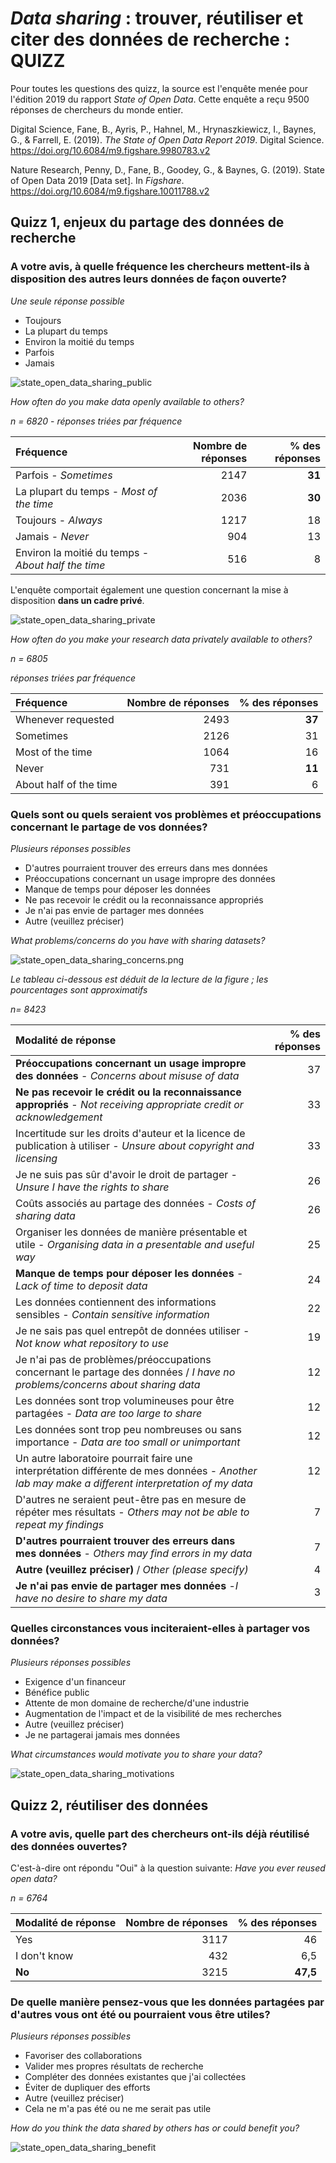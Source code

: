 # _Data sharing_ : trouver, réutiliser et citer des données de recherche : QUIZZ


Pour toutes les questions des quizz, la source est l'enquête menée pour l'édition 2019 du rapport _State of Open Data_. Cette enquête a reçu 9500 réponses de chercheurs du monde entier.

Digital Science, Fane, B., Ayris, P., Hahnel, M., Hrynaszkiewicz, I., Baynes, G., & Farrell, E. (2019). _The State of Open Data Report 2019_. Digital Science. https://doi.org/10.6084/m9.figshare.9980783.v2

Nature Research, Penny, D., Fane, B., Goodey, G., & Baynes, G. (2019). State of Open Data 2019 [Data set]. In _Figshare_. https://doi.org/10.6084/m9.figshare.10011788.v2


## Quizz 1, enjeux du partage des données de recherche

### A votre avis, à quelle fréquence les chercheurs mettent-ils à disposition des autres leurs données de façon ouverte?

_Une seule réponse possible_

* Toujours
* La plupart du temps
* Environ la moitié du temps
* Parfois
* Jamais

![state_open_data_sharing_public](img/state_open_data_sharing_public.png)

_How often do you make data openly available to others?_

_n = 6820_ - _réponses triées par fréquence_

| Fréquence | Nombre de réponses | % des réponses |
|:-- | --:| --:|
|Parfois - _Sometimes_ | 2147  | **31** |
|La plupart du temps - _Most of the time_ | 2036  | **30** |
|Toujours - _Always_ | 1217  | 18 |
|Jamais - _Never_  | 904  | 13 |
|Environ la moitié du temps - _About half the time_ | 516  | 8 |

L'enquête comportait également une question concernant la mise à disposition **dans un cadre privé**.

![state_open_data_sharing_private](img/state_open_data_sharing_private.png)

_How often do you make your research data privately available to others?_

_n = 6805_

_réponses triées par fréquence_

| Fréquence| Nombre de réponses | % des réponses |
|:-- | --:| --:|
|Whenever requested  | 2493 | **37** |
|Sometimes  | 2126 | 31 |
|Most of the time | 1064 | 16 |
|Never | 731 | **11**  |
|About half of the time  | 391 | 6  |


### Quels sont ou quels seraient vos problèmes et préoccupations concernant le partage de vos données?

_Plusieurs réponses possibles_

* D'autres pourraient trouver des erreurs dans mes données
* Préoccupations concernant un usage impropre des données
* Manque de temps pour déposer les données
* Ne pas recevoir le crédit ou la reconnaissance appropriés
* Je n'ai pas envie de partager mes données
* Autre (veuillez préciser)

_What problems/concerns do you have with sharing datasets?_

![state_open_data_sharing_concerns.png](img/state_open_data_sharing_concerns.png)

_Le tableau ci-dessous est déduit de la lecture de la figure ; les pourcentages sont approximatifs_

_n= 8423_

| Modalité de réponse| % des réponses |
|:-- | --:|
| **Préoccupations concernant un usage impropre des données** - _Concerns about misuse of data_ | 37|
|  **Ne pas recevoir le crédit ou la reconnaissance appropriés** - _Not receiving appropriate credit or acknowledgement_ | 33|
| Incertitude sur les droits d'auteur et la licence de publication à utiliser -  _Unsure about copyright and licensing_ | 33|
| Je ne suis pas sûr d'avoir le droit de partager - _Unsure I have the rights to share_ | 26|
| Coûts associés au partage des données - _Costs of sharing data_  | 26|
| Organiser les données de manière présentable et utile - _Organising data in a presentable and useful way_ | 25|
| **Manque de temps pour déposer les données** - _Lack of time to deposit data_ | 24|
| Les données contiennent des informations sensibles - _Contain sensitive information_ | 22 |
| Je ne sais pas quel entrepôt de données utiliser - _Not know what repository to use_ | 19|
| Je n'ai pas de problèmes/préoccupations concernant le partage des données / _I have no problems/concerns about sharing data_ | 12 |
| Les données sont trop volumineuses pour être partagées - _Data are too large to share_ | 12|
| Les données sont trop peu nombreuses ou sans importance - _Data are too small or unimportant_ | 12|
| Un autre laboratoire pourrait faire une interprétation différente de mes données - _Another lab may make a different interpretation of my data_ | 12|
| D'autres ne seraient peut-être pas en mesure de répéter mes résultats - _Others may not be able to repeat my findings_ | 7|
| **D'autres pourraient trouver des erreurs dans mes données** - _Others may find errors in my data_ | 7|
| **Autre (veuillez préciser)** / _Other (please specify)_ | 4|
| **Je n'ai pas envie de partager mes données** -_I have no desire to share my data_ | 3|


### Quelles circonstances vous inciteraient-elles à partager vos données?

_Plusieurs réponses possibles_

* Exigence d'un financeur
* Bénéfice public
* Attente de mon domaine de recherche/d'une industrie
* Augmentation de l'impact et de la visibilité de mes recherches
* Autre (veuillez préciser)
* Je ne partagerai jamais mes données

_What circumstances would motivate you to share your data?_

![state_open_data_sharing_motivations](img/state_open_data_sharing_motivations.png)

## Quizz 2, réutiliser des données

### A votre avis, quelle part des chercheurs ont-ils déjà réutilisé des données ouvertes?
C'est-à-dire ont répondu "Oui" à la question suivante: _Have you ever reused open data?_

_n = 6764_

| Modalité de réponse| Nombre de réponses| % des réponses |
|:-- | --:|--:|
|Yes|3117|46|
|I don't know|432|6,5|
|**No** | 3215 | **47,5**|


### De quelle manière pensez-vous que les données partagées par d'autres vous ont été ou pourraient vous être utiles?

_Plusieurs réponses possibles_

* Favoriser des collaborations
* Valider mes propres résultats de recherche
* Compléter des données existantes que j'ai collectées
* Éviter de dupliquer des efforts
* Autre (veuillez préciser)
* Cela ne m'a pas été ou ne me serait pas utile

_How do you think the data shared by others has or could benefit you?_

![state_open_data_sharing_benefit](img/state_open_data_sharing_benefit.png)
